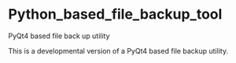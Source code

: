 # Python_based_file_backup_tool
PyQt4 based file back up utility

This is a developmental version of a PyQt4 based file backup utility.
